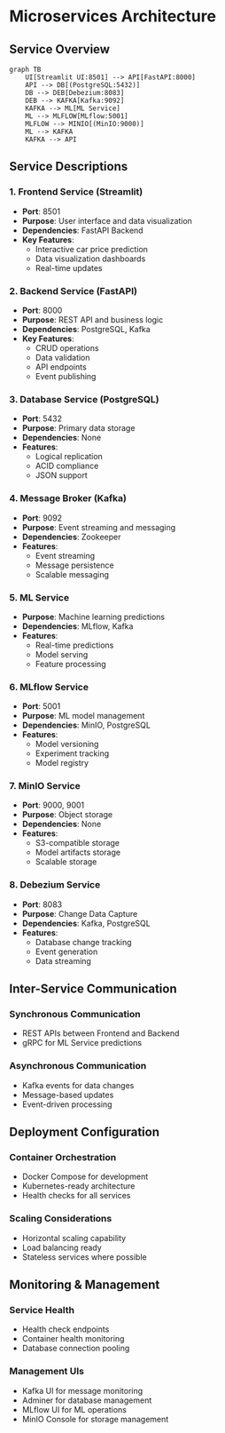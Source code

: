 # Microservices Architecture

## Service Overview

```mermaid
graph TB
    UI[Streamlit UI:8501] --> API[FastAPI:8000]
    API --> DB[(PostgreSQL:5432)]
    DB --> DEB[Debezium:8083]
    DEB --> KAFKA[Kafka:9092]
    KAFKA --> ML[ML Service]
    ML --> MLFLOW[MLflow:5001]
    MLFLOW --> MINIO[(MinIO:9000)]
    ML --> KAFKA
    KAFKA --> API
```

## Service Descriptions

### 1. Frontend Service (Streamlit)

- **Port**: 8501
- **Purpose**: User interface and data visualization
- **Dependencies**: FastAPI Backend
- **Key Features**:
  - Interactive car price prediction
  - Data visualization dashboards
  - Real-time updates

### 2. Backend Service (FastAPI)

- **Port**: 8000
- **Purpose**: REST API and business logic
- **Dependencies**: PostgreSQL, Kafka
- **Key Features**:
  - CRUD operations
  - Data validation
  - API endpoints
  - Event publishing

### 3. Database Service (PostgreSQL)

- **Port**: 5432
- **Purpose**: Primary data storage
- **Dependencies**: None
- **Features**:
  - Logical replication
  - ACID compliance
  - JSON support

### 4. Message Broker (Kafka)

- **Port**: 9092
- **Purpose**: Event streaming and messaging
- **Dependencies**: Zookeeper
- **Features**:
  - Event streaming
  - Message persistence
  - Scalable messaging

### 5. ML Service

- **Purpose**: Machine learning predictions
- **Dependencies**: MLflow, Kafka
- **Features**:
  - Real-time predictions
  - Model serving
  - Feature processing

### 6. MLflow Service

- **Port**: 5001
- **Purpose**: ML model management
- **Dependencies**: MinIO, PostgreSQL
- **Features**:
  - Model versioning
  - Experiment tracking
  - Model registry

### 7. MinIO Service

- **Port**: 9000, 9001
- **Purpose**: Object storage
- **Dependencies**: None
- **Features**:
  - S3-compatible storage
  - Model artifacts storage
  - Scalable storage

### 8. Debezium Service

- **Port**: 8083
- **Purpose**: Change Data Capture
- **Dependencies**: Kafka, PostgreSQL
- **Features**:
  - Database change tracking
  - Event generation
  - Data streaming

## Inter-Service Communication

### Synchronous Communication

- REST APIs between Frontend and Backend
- gRPC for ML Service predictions

### Asynchronous Communication

- Kafka events for data changes
- Message-based updates
- Event-driven processing

## Deployment Configuration

### Container Orchestration

- Docker Compose for development
- Kubernetes-ready architecture
- Health checks for all services

### Scaling Considerations

- Horizontal scaling capability
- Load balancing ready
- Stateless services where possible

## Monitoring & Management

### Service Health

- Health check endpoints
- Container health monitoring
- Database connection pooling

### Management UIs

- Kafka UI for message monitoring
- Adminer for database management
- MLflow UI for ML operations
- MinIO Console for storage management
